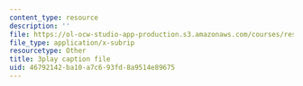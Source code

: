 ```yaml
---
content_type: resource
description: ''
file: https://ol-ocw-studio-app-production.s3.amazonaws.com/courses/res-15-003-shaping-the-future-of-work-15-662x-spring-2016/46792142ba10a7c693fd8a9514e89675_cLfyjIlu9Uw.srt
file_type: application/x-subrip
resourcetype: Other
title: 3play caption file
uid: 46792142-ba10-a7c6-93fd-8a9514e89675
---
```

